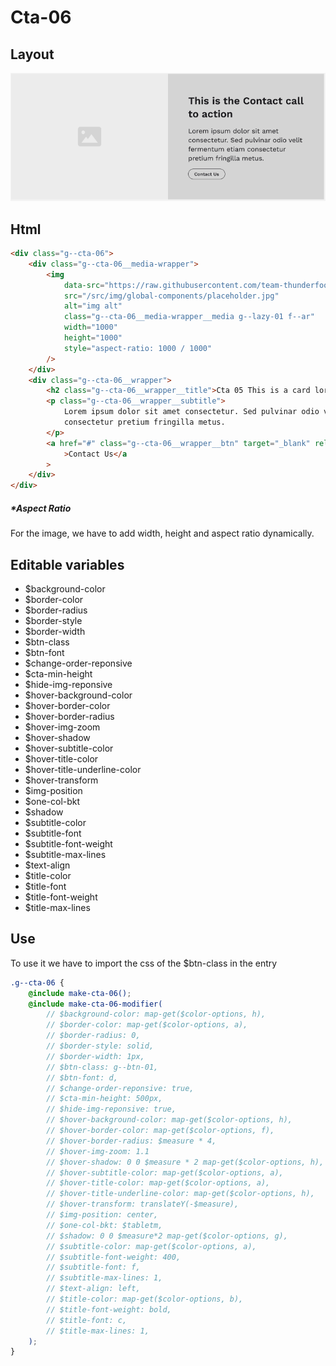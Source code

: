 # Cta-06

## Layout

![alt text][cta-06]

[cta-06]: /src/img/global-components/cta/cta-06.jpg

## Html

```html
<div class="g--cta-06">
    <div class="g--cta-06__media-wrapper">
        <img
            data-src="https://raw.githubusercontent.com/team-thunderfoot/ui/main/src/img/global-components/img-placeholder.jpg"
            src="/src/img/global-components/placeholder.jpg"
            alt="img alt"
            class="g--cta-06__media-wrapper__media g--lazy-01 f--ar"
            width="1000"
            height="1000"
            style="aspect-ratio: 1000 / 1000"
        />
    </div>
    <div class="g--cta-06__wrapper">
        <h2 class="g--cta-06__wrapper__title">Cta 05 This is a card lorem ispum dolor sit</h2>
        <p class="g--cta-06__wrapper__subtitle">
            Lorem ipsum dolor sit amet consectetur. Sed pulvinar odio velit fermentum etiam
            consectetur pretium fringilla metus.
        </p>
        <a href="#" class="g--cta-06__wrapper__btn" target="_blank" rel="noopener noreferrer"
            >Contact Us</a
        >
    </div>
</div>
```

##### \*Aspect Ratio

For the image, we have to add width, height and aspect ratio dynamically.

## Editable variables

-   $background-color
-   $border-color
-   $border-radius
-   $border-style
-   $border-width
-   $btn-class
-   $btn-font
-   $change-order-reponsive
-   $cta-min-height
-   $hide-img-reponsive
-   $hover-background-color
-   $hover-border-color
-   $hover-border-radius
-   $hover-img-zoom
-   $hover-shadow
-   $hover-subtitle-color
-   $hover-title-color
-   $hover-title-underline-color
-   $hover-transform
-   $img-position
-   $one-col-bkt
-   $shadow
-   $subtitle-color
-   $subtitle-font
-   $subtitle-font-weight
-   $subtitle-max-lines
-   $text-align
-   $title-color
-   $title-font
-   $title-font-weight
-   $title-max-lines

## Use

To use it we have to import the css of the $btn-class in the entry

```scss
.g--cta-06 {
    @include make-cta-06();
    @include make-cta-06-modifier(
        // $background-color: map-get($color-options, h),
        // $border-color: map-get($color-options, a),
        // $border-radius: 0,
        // $border-style: solid,
        // $border-width: 1px,
        // $btn-class: g--btn-01,
        // $btn-font: d,
        // $change-order-reponsive: true,
        // $cta-min-height: 500px,
        // $hide-img-reponsive: true,
        // $hover-background-color: map-get($color-options, h),
        // $hover-border-color: map-get($color-options, f),
        // $hover-border-radius: $measure * 4,
        // $hover-img-zoom: 1.1
        // $hover-shadow: 0 0 $measure * 2 map-get($color-options, h),
        // $hover-subtitle-color: map-get($color-options, a),
        // $hover-title-color: map-get($color-options, a),
        // $hover-title-underline-color: map-get($color-options, h),
        // $hover-transform: translateY(-$measure),
        // $img-position: center,
        // $one-col-bkt: $tabletm,
        // $shadow: 0 0 $measure*2 map-get($color-options, g),
        // $subtitle-color: map-get($color-options, a),
        // $subtitle-font-weight: 400,
        // $subtitle-font: f,
        // $subtitle-max-lines: 1,
        // $text-align: left,
        // $title-color: map-get($color-options, b),
        // $title-font-weight: bold,
        // $title-font: c,
        // $title-max-lines: 1,
    );
}
```
